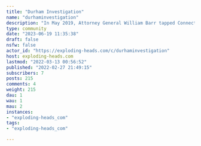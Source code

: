 ```yaml
---
title: "Durham Investigation" 
name: "durhaminvestigation"
description: "In May 2019, Attorney General William Barr tapped Connecticut’s U.S. Attorney John Durham to look into issues related to the origins of the FBI’s Trump-Russia investigation. Durham is a longtime federal prosecutor in Connecticut known for leading organized crime and public corruption cases. In 2008, Attorney General Michael Mukasey tasked Durham with investigating the CIA’s destruction of interrogation videotapes. A year later, Attorney General Eric Holder expanded Durham’s mandate to examine CIA torture allegations.In May 2019, Attorney General William Barr tapped Connecticut’s U.S. Attorney John Durham to look into issues related to the origins of the FBI’s Trump-Russia investigation. Now, Durham is conducting a comprehensive global probe of the U.S. government’s investigation of the Trump Campaign’s connections with Russia. The investigation covers pre- and post-election matters, and reportedly has come to include the unmasking of former national security adviser Michael Flynn, and the basis for the intelligence community’s assessment that Russia tried to help Donald Trump win the election in 2016.Source: https://www.lawfareblog.com/durham-investigation-what-we-know-and-what-it-means"
type: community
date: "2023-06-19 11:35:38"
draft: false
nsfw: false
actor_id: "https://exploding-heads.com/c/durhaminvestigation"
host: exploding-heads.com
lastmod: "2022-03-13 00:56:52"
published: "2022-02-27 21:49:15"
subscribers: 7
posts: 215
comments: 4
weight: 215
dau: 1
wau: 1
mau: 2
instances:
- "exploding-heads_com"
tags: 
- "exploding-heads_com"

---
```

